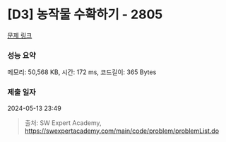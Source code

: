# [D3] 농작물 수확하기 - 2805 

[문제 링크](https://swexpertacademy.com/main/code/problem/problemDetail.do?contestProbId=AV7GLXqKAWYDFAXB) 

### 성능 요약

메모리: 50,568 KB, 시간: 172 ms, 코드길이: 365 Bytes

### 제출 일자

2024-05-13 23:49



> 출처: SW Expert Academy, https://swexpertacademy.com/main/code/problem/problemList.do